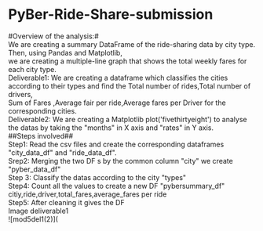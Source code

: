 # PyBer-Ride-Share-submission<br/>
#Overview of the analysis:#<br/>
We are creating a summary DataFrame of the ride-sharing data by city type. Then, using Pandas and Matplotlib,<br/> 
we are creating a multiple-line graph that shows the total weekly fares for each city type. <br/>
Deliverable1: We are creating a dataframe which classifies the cities according to their types and find the Total number of rides,Total number of drivers,<br/>
Sum of Fares ,Average fair per ride,Average fares per Driver for the corresponding cities.<br/>
Deliverable2: We are creating a Matplotlib plot('fivethirtyeight') to analyse the datas by taking the "months" in X axis and "rates" in Y axis.<br/>
##Steps involved##<br/>
Step1: Read the csv files and create the corresponding dataframes "city_data_df" and "ride_data_df".<br/>
Srep2: Merging the two DF s by the common column "city" we create "pyber_data_df"<br/>
Step 3: Classify the datas according to the city "types"<br/>
Step4: Count all the values to create a new DF "pybersummary_df" citiy,ride,driver,total_fares,average_fares per ride<br/>
Step5: After cleaning it gives the DF<br/>
Image deliverable1<br/>
![mod5del1(2)](


